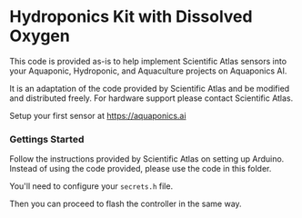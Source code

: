 # Hydroponics Kit with Dissolved Oxygen

This code is provided as-is to help implement Scientific Atlas sensors into your Aquaponic, Hydroponic, and Aquaculture projects on Aquaponics AI.

It is an adaptation of the code provided by Scientific Atlas and be modified and distributed freely. For hardware support please contact Scientific Atlas.

Setup your first sensor at https://aquaponics.ai

### Gettings Started

Follow the instructions provided by Scientific Atlas on setting up Arduino.  Instead of using the code provided, please use the code in this folder.

You'll need to configure your `secrets.h` file.

Then you can proceed to flash the controller in the same way.
